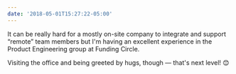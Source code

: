 ```yaml
---
date: '2018-05-01T15:27:22-05:00'
---
```

It can be really hard for a mostly on-site company to integrate and support “remote” team members but I'm having an excellent experience in the Product Engineering group at Funding Circle.

Visiting the office and being greeted by hugs, though — that's next level! 😊
